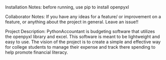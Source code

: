 

Installation Notes:
before running, use pip to install openpyxl


Collaborator Notes:
If you have any ideas for a feature/ or improvement on a feature, or anything about the project in general. Leave an issue!!

Project Description: PythonAccountant is budgeting software that utilizes the openpyxl library and excel. This software is meant to be lightweight and easy to use. The vision of the project is to create a simple and effective way for college students to manage their expense and track there spending to help promote financial literacy.
